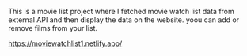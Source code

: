 This is a movie list project where I fetched movie watch list data from          
external API and then display the data on the website. yoou can add or remove films from your list.                                                                                                     
 
https://moviewatchlist1.netlify.app/    
